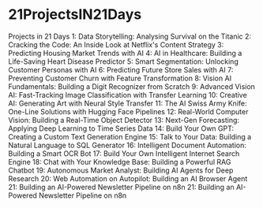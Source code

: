 # 21ProjectsIN21Days

Projects in 21 Days 
1: Data Storytelling: Analysing Survival on the Titanic
2: Cracking the Code: An Inside Look at Netflix's Content Strategy
3: Predicting Housing Market Trends with AI
4: AI in Healthcare: Building a Life-Saving Heart Disease Predictor
5: Smart Segmentation: Unlocking Customer Personas with AI
6: Predicting Future Store Sales with AI
7: Preventing Customer Churn with Feature Transformation
8: Vision AI Fundamentals: Building a Digit Recognizer from Scratch
9: Advanced Vision AI: Fast-Tracking Image Classification with Transfer Learning
10: Creative AI: Generating Art with Neural Style Transfer
11: The AI Swiss Army Knife: One-Line Solutions with Hugging Face Pipelines
12: Real-World Computer Vision: Building a Real-Time Object Detector
13: Next-Gen Forecasting: Applying Deep Learning to Time Series Data
14: Build Your Own GPT: Creating a Custom Text Generation Engine
15: Talk to Your Data: Building a Natural Language to SQL Generator
16: Intelligent Document Automation: Building a Smart OCR Bot
17: Build Your Own Intelligent Internet Search Engine
18: Chat with Your Knowledge Base: Building a Powerful RAG Chatbot
19: Autonomous Market Analyst: Building AI Agents for Deep Research
20: Web Automation on Autopilot: Building an AI Browser Agent
21: Building an AI-Powered Newsletter Pipeline on n8n
 21: Building an AI-Powered Newsletter Pipeline on n8n
  
